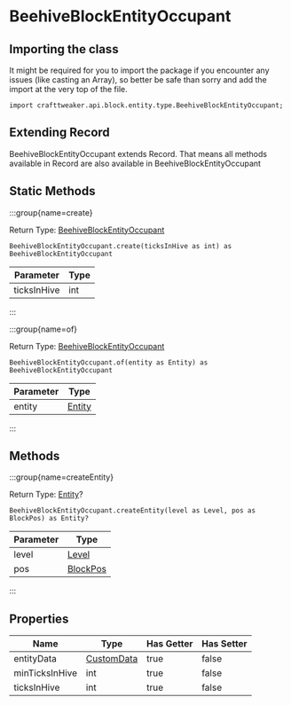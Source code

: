 # BeehiveBlockEntityOccupant

## Importing the class

It might be required for you to import the package if you encounter any issues (like casting an Array), so better be safe than sorry and add the import at the very top of the file.
```zenscript
import crafttweaker.api.block.entity.type.BeehiveBlockEntityOccupant;
```


## Extending Record

BeehiveBlockEntityOccupant extends Record. That means all methods available in Record are also available in BeehiveBlockEntityOccupant

## Static Methods

:::group{name=create}

Return Type: [BeehiveBlockEntityOccupant](/vanilla/api/block/entity/type/BeehiveBlockEntityOccupant)

```zenscript
BeehiveBlockEntityOccupant.create(ticksInHive as int) as BeehiveBlockEntityOccupant
```

|  Parameter  | Type |
|-------------|------|
| ticksInHive | int  |


:::

:::group{name=of}

Return Type: [BeehiveBlockEntityOccupant](/vanilla/api/block/entity/type/BeehiveBlockEntityOccupant)

```zenscript
BeehiveBlockEntityOccupant.of(entity as Entity) as BeehiveBlockEntityOccupant
```

| Parameter |                 Type                 |
|-----------|--------------------------------------|
| entity    | [Entity](/vanilla/api/entity/Entity) |


:::

## Methods

:::group{name=createEntity}

Return Type: [Entity](/vanilla/api/entity/Entity)?

```zenscript
BeehiveBlockEntityOccupant.createEntity(level as Level, pos as BlockPos) as Entity?
```

| Parameter |                    Type                     |
|-----------|---------------------------------------------|
| level     | [Level](/vanilla/api/world/Level)           |
| pos       | [BlockPos](/vanilla/api/util/math/BlockPos) |


:::


## Properties

|      Name      |                         Type                         | Has Getter | Has Setter |
|----------------|------------------------------------------------------|------------|------------|
| entityData     | [CustomData](/vanilla/api/item/component/CustomData) | true       | false      |
| minTicksInHive | int                                                  | true       | false      |
| ticksInHive    | int                                                  | true       | false      |

